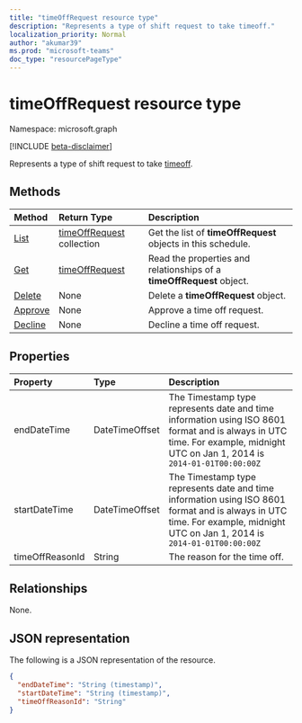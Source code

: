```yaml
---
title: "timeOffRequest resource type"
description: "Represents a type of shift request to take timeoff."
localization_priority: Normal
author: "akumar39"
ms.prod: "microsoft-teams"
doc_type: "resourcePageType"
---
```


# timeOffRequest resource type

Namespace: microsoft.graph

[!INCLUDE [beta-disclaimer](../../includes/beta-disclaimer.md)]

Represents a type of shift request to take [timeoff](../resources/timeoff.md).

## Methods

| Method       | Return Type | Description |
|:-------------|:------------|:------------|
| [List](../api/timeoffrequest-list.md) | [timeOffRequest](timeoffrequest.md) collection | Get the list of **timeOffRequest** objects in this schedule.|
| [Get](../api/timeoffrequest-get.md) | [timeOffRequest](timeoffrequest.md) | Read the properties and relationships of a **timeOffRequest** object. |
| [Delete](../api/timeoffrequest-delete.md) | None | Delete a **timeOffRequest** object. |
| [Approve](../api/timeoffrequest-approve.md)|None|Approve a time off request.|
| [Decline](../api/timeoffrequest-decline.md)|None|Decline a time off request.|

## Properties

| Property     | Type        | Description |
|:-------------|:------------|:------------|
|endDateTime|DateTimeOffset|The Timestamp type represents date and time information using ISO 8601 format and is always in UTC time. For example, midnight UTC on Jan 1, 2014 is `2014-01-01T00:00:00Z`|
|startDateTime|DateTimeOffset|The Timestamp type represents date and time information using ISO 8601 format and is always in UTC time. For example, midnight UTC on Jan 1, 2014 is `2014-01-01T00:00:00Z`|
|timeOffReasonId|String|The reason for the time off.|

## Relationships

None.

## JSON representation

The following is a JSON representation of the resource.

<!-- {
  "blockType": "resource",
  "optionalProperties": [

  ],
  "@odata.type": "microsoft.graph.timeOffRequest"
}-->

```json
{
  "endDateTime": "String (timestamp)",
  "startDateTime": "String (timestamp)",
  "timeOffReasonId": "String"
}
```

<!-- uuid: 16cd6b66-4b1a-43a1-adaf-3a886856ed98
2019-02-04 14:57:30 UTC -->
<!-- {
  "type": "#page.annotation",
  "description": "timeOffRequest resource",
  "keywords": "",
  "section": "documentation",
  "tocPath": ""
}-->


